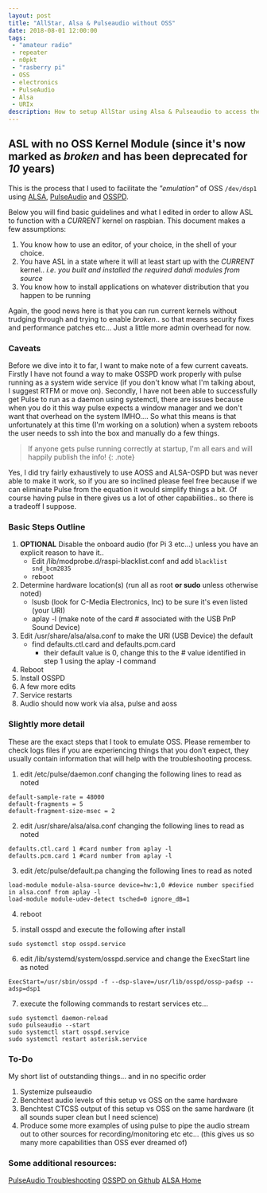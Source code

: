 ```yaml
---
layout: post
title: "AllStar, Alsa & Pulseaudio without OSS"
date: 2018-08-01 12:00:00
tags: 
 - "amateur radio"
 - repeater
 - n0pkt
 - "rasberry pi"
 - OSS
 - electronics
 - PulseAudio
 - Alsa
 - URIx
description: How to setup AllStar using Alsa & Pulseaudio to access the URIx instead of OSS!
---
```


## ASL with no OSS Kernel Module (since it's now marked as _broken_ and has been deprecated for _10_ years)

This is the process that I used to facilitate the _"emulation"_ of OSS `/dev/dsp1` using [ALSA](https://www.alsa-project.org/main/index.php/Main_Page), [PulseAudio](https://www.freedesktop.org/wiki/Software/PulseAudio/Documentation/User/Community/) and [OSSPD](https://github.com/libfuse/osspd).

Below you will find basic guidelines and what I edited in order to allow ASL to function with a _CURRENT_ kernel on raspbian.  This document makes a few assumptions:
1. You know how to use an editor, of your choice, in the shell of your choice.
2. You have ASL in a state where it will at least start up with the _CURRENT_ kernel.. _i.e. you built and installed the required dahdi modules from source_
3. You know how to install applications on whatever distribution that you happen to be running

Again, the good news here is that you can run current kernels without trudging through and trying to enable _broken_.. so that means security fixes and performance patches etc...  Just a little more admin overhead for now.

### Caveats

Before we dive into it to far, I want to make note of a few current caveats.  Firstly I have not found a way to make OSSPD work properly with pulse running as a system wide service (if you don't know what I'm talking about, I suggest RTFM or move on).  Secondly, I have not been able to successfully get Pulse to run as a daemon using systemctl, there are issues because when you do it this way pulse expects a window manager and we don't want that overhead on the system IMHO....  So what this means is that unfortunately at this time (I'm working on a solution) when a system reboots the user needs to ssh into the box and manually do a few things.

>If anyone gets pulse running correctly at startup, I'm all ears and will happily publish the info!
{: .note}

Yes, I did try fairly exhaustively to use AOSS and ALSA-OSPD but was never able to make it work, so if you are so inclined please feel free because if we can eliminate Pulse from the equation it would simplify things a bit.  Of course having pulse in there gives us a lot of other capabilities.. so there is a tradeoff I suppose.

### Basic Steps Outline
1. **OPTIONAL** Disable the onboard audio (for Pi 3 etc...) unless you have an explicit reason to have it..
 	* Edit /lib/modprobe.d/raspi-blacklist.conf and add `blacklist snd_bcm2835`
 	* reboot
2. Determine hardware location(s) (run all as root **or sudo** unless otherwise noted)
 	* lsusb (look for C-Media Electronics, Inc) to be sure it's even listed (your URI)
 	* aplay -l (make note of the card # associated with the USB PnP Sound Device)
3. Edit /usr/share/alsa/alsa.conf to make the URI (USB Device) the default
	* find defaults.ctl.card and defaults.pcm.card
 		- their default value is 0, change this to the # value identified in step 1 using the aplay -l command
5. Reboot
6. Install OSSPD
7. A few more edits
8. Service restarts
9. Audio should now work via alsa, pulse and aoss

### Slightly more detail

These are the exact steps that I took to emulate OSS.  Please remember to check logs files if you are experiencing things that you don't expect, they usually contain information that will help with the troubleshooting process.  

1. edit /etc/pulse/daemon.conf changing the following lines to read as noted
```
default-sample-rate = 48000
default-fragments = 5
default-fragment-size-msec = 2
```

2. edit /usr/share/alsa/alsa.conf changing the following lines to read as noted
```
defaults.ctl.card 1 #card number from aplay -l
defaults.pcm.card 1 #card number from aplay -l
```

3. edit /etc/pulse/default.pa changing the following lines to read as noted
```
load-module module-alsa-source device=hw:1,0 #device number specified in alsa.conf from aplay -l
load-module module-udev-detect tsched=0 ignore_dB=1
```

4. reboot

5. install osspd and execute the following after install
```
sudo systemctl stop osspd.service
```

6. edit /lib/systemd/system/osspd.service and change the ExecStart line as noted
```
ExecStart=/usr/sbin/osspd -f --dsp-slave=/usr/lib/osspd/ossp-padsp --adsp=dsp1
```

7. execute the following commands to restart services etc...
```
sudo systemctl daemon-reload
sudo pulseaudio --start
sudo systemctl start osspd.service
sudo systemctl restart asterisk.service
```

### To-Do
My short list of outstanding things... and in no specific order
1. Systemize pulseaudio
2. Benchtest audio levels of this setup vs OSS on the same hardware
3. Benchtest CTCSS output of this setup vs OSS on the same hardware (it all sounds super clean but I need science)
4. Produce some more examples of using pulse to pipe the audio stream out to other sources for recording/monitoring etc etc... (this gives us so many more capabilities than OSS ever dreamed of)

### Some additional resources:
[PulseAudio Troubleshooting](https://wiki.archlinux.org/index.php/PulseAudio/Troubleshooting)
[OSSPD on Github](https://github.com/libfuse/osspd)
[ALSA Home](https://www.alsa-project.org/main/index.php/Main_Page)